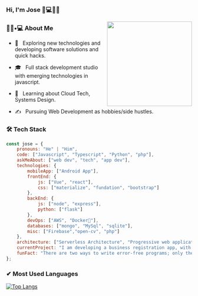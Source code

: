 ### Hi, I'm Jose 👋💻👨‍💻
<img align='right' src="https://media.giphy.com/media/M9gbBd9nbDrOTu1Mqx/giphy.gif" width="230">

<h3> 👨🏻•💻 About Me </h3>


- 🤔 &nbsp; Exploring new technologies and developing software solutions and quick hacks.

- 🎓 &nbsp; Full stack development studio with emerging technologies in javascript.

- 🌱 &nbsp; Learning about Cloud Tech, Systems Design.

- ✍️ &nbsp; Pursuing Web Development as hobbies/side hustles.


<h3>🛠 Tech Stack</h3>

```javascript
const jose = {
    pronouns: "He" | "Him",
    code: ["Javascript", "Typescript", "Python", "php"],
    askMeAbout: ["web dev", "tech", "app dev"],
    technologies: {
        mobileApp: ["Android App"],
        frontEnd: {
            js: ["Vue", "react"],
            css: ["materialize", "fundation", "bootstrap"]
        },
        backEnd: {
            js: ["node", "express"],
            python: ["flask"]
        },
        devOps: ["AWS", "Docker🐳"],
        databases: ["mongo", "MySql", "sqlite"],
        misc: ["Firebase","open-cv", "php"]
    },
    architecture: ["Serverless Architecture", "Progressive web applications", "Single page applications"],
    currentProject: "I am developing a business registration app, with javascript and php.",
    funFact: "There are two ways to write error-free programs; only the third one works"
};
```

<h3>✔ Most Used Languages</h3>

[![Top Langs](https://github-readme-stats.vercel.app/api/top-langs/?username=hackanonimous&layout=compact)](https://github.com/anuraghazra/github-readme-stats)




<!--
**hackanonimous/hackanonimous** is a ✨ _special_ ✨ repository because its `README.md` (this file) appears on your GitHub profile.

Here are some ideas to get you started:

- 🔭 I’m currently working on ...
- 🌱 I’m currently learning ...
- 👯 I’m looking to collaborate on ...
- 🤔 I’m looking for help with ...
- 💬 Ask me about ...
- 📫 How to reach me: ...
- 😄 Pronouns: ...
- ⚡ Fun fact: ...
-->
